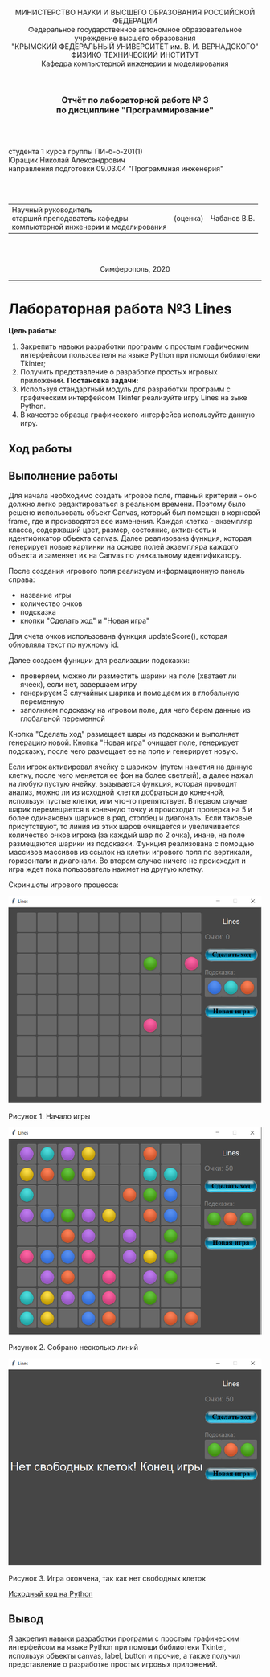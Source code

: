 <p align="center">МИНИСТЕРСТВО НАУКИ  И ВЫСШЕГО ОБРАЗОВАНИЯ РОССИЙСКОЙ ФЕДЕРАЦИИ<br>
Федеральное государственное автономное образовательное учреждение высшего образования<br>
"КРЫМСКИЙ ФЕДЕРАЛЬНЫЙ УНИВЕРСИТЕТ им. В. И. ВЕРНАДСКОГО"<br>
ФИЗИКО-ТЕХНИЧЕСКИЙ ИНСТИТУТ<br>
Кафедра компьютерной инженерии и моделирования</p>
<br>
<h3 align="center">Отчёт по лабораторной работе № 3<br> по дисциплине "Программирование"</h3>
<br><br>
<p>студента 1 курса группы ПИ-б-о-201(1)<br>
Юращик Николай Александрович<br>
направления подготовки 09.03.04 "Программная инженерия"</p>
<br><br>
<table>
<tr><td>Научный руководитель<br> старший преподаватель кафедры<br> компьютерной инженерии и моделирования</td>
<td>(оценка)</td>
<td>Чабанов В.В.</td>
</tr>
</table>
<br><br>
<p align="center">Симферополь, 2020</p>
<hr>

# Лабораторная работа №3 Lines
**Цель работы:** 
1.  Закрепить навыки разработки программ с простым графическим интерфейсом пользователя на языке Python при помощи библиотеки Tkinter;
2.  Получить представление о разработке простых игровых приложений.
**Постановка задачи:**
1.  Используя стандартный модуль для разработки программ с графическим интерфейсом Tkinter реализуйте игру Lines на зыке Python.
2.  В качестве образца графического интерфейса используйте данную игру.

## Ход работы

## Выполнение работы

Для начала необходимо создать игровое поле, главный критерий - оно должно легко редактироваться в реальном времени. Поэтому было решено использовать объект Canvas, который был помещен в корневой frame, где и производятся все изменения. Каждая клетка - экземпляр класса, содержащий цвет, размер, состояние, активность и идентификатор объекта canvas. Далее реализована функция, которая генерирует новые картинки на основе полей экземпляра каждого объекта и заменяет их на Canvas по уникальному идентификатору.

После создания игрового поля реализуем информационную панель справа:
- название игры
- количество очков
- подсказка
- кнопки "Сделать ход" и "Новая игра"

Для счета очков использована функция updateScore(), которая обновляла текст по нужному id.

Далее создаем функции для реализации подсказки:
- проверяем, можно ли разместить шарики на поле (хватает ли ячеек), если нет, завершаем игру
- генерируем 3 случайных шарика и помещаем их в глобальную переменную
- заполняем подсказку на игровом поле, для чего берем данные из глобальной переменной

Кнопка "Сделать ход" размещает шары из подсказки и выполняет генерацию новой.
Кнопка "Новая игра" очищает поле, генерирует подсказку, после чего размещает ее на поле и генерирует новую.

Если игрок активировал ячейку с шариком (путем нажатия на данную клетку, после чего меняется ее фон на более светлый), а далее нажал на любую пустую ячейку, вызывается функция, которая проводит анализ, можно ли из исходной клетки добраться до конечной, используя пустые клетки, или что-то препятствует. В первом случае шарик перемещается в конечную точку и происходит проверка на 5 и более одинаковых шариков в ряд, столбец и диагональ. Если таковые присутствуют, то линия из этих шаров очищается и увеличивается количество очков игрока (за каждый шар по 2 очка), иначе, на поле размещаются шарики из подсказки. Функция реализована с помощью массивов массивов из ссылок на клетки игрового поля по вертикали, горизонтали и диагонали. Во втором случае ничего не происходит и игра ждет пока пользователь нажмет на другую клетку.

Скриншоты игрового процесса:

![](img/img1.png)

Рисунок 1. Начало игры

![](img/img2.png)

Рисунок 2. Собрано несколько линий

![](img/img3.png)

Рисунок 3. Игра окончена, так как нет свободных клеток

[Исходный код на Python](./Lab/03/lines.py)

## Вывод
Я закрепил навыки разработки программ с простым графическим интерфейсом на языке Python при помощи библиотеки Tkinter, используя объекты canvas, label, button и прочие, а также получил представление о разработке простых игровых приложений.